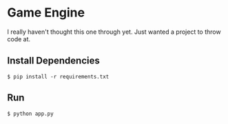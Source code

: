 # Game Engine

I really haven't thought this one through yet. Just wanted a project to throw code at.

## Install Dependencies

```
$ pip install -r requirements.txt
```

## Run

```
$ python app.py
```
